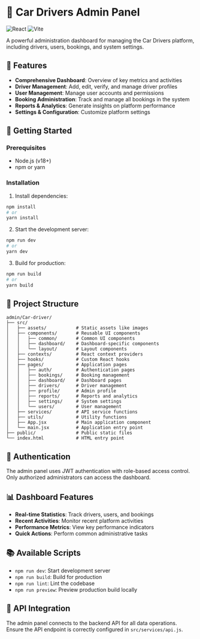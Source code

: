 # 🚙 Car Drivers Admin Panel

![React](https://img.shields.io/badge/React-18.x-61DAFB?logo=react)
![Vite](https://img.shields.io/badge/Vite-4.x-646CFF?logo=vite)

A powerful administration dashboard for managing the Car Drivers platform, including drivers, users, bookings, and system settings.

## 🌟 Features

- **Comprehensive Dashboard**: Overview of key metrics and activities
- **Driver Management**: Add, edit, verify, and manage driver profiles
- **User Management**: Manage user accounts and permissions
- **Booking Administration**: Track and manage all bookings in the system
- **Reports & Analytics**: Generate insights on platform performance
- **Settings & Configuration**: Customize platform settings

## 🚀 Getting Started

### Prerequisites
- Node.js (v18+)
- npm or yarn

### Installation

1. Install dependencies:
```bash
npm install
# or
yarn install
```

2. Start the development server:
```bash
npm run dev
# or
yarn dev
```

3. Build for production:
```bash
npm run build
# or
yarn build
```

## 📁 Project Structure

```
admin/Car-driver/
├── src/
│   ├── assets/           # Static assets like images
│   ├── components/       # Reusable UI components
│   │   ├── common/       # Common UI components
│   │   ├── dashboard/    # Dashboard-specific components
│   │   └── layout/       # Layout components
│   ├── contexts/         # React context providers
│   ├── hooks/            # Custom React hooks
│   ├── pages/            # Application pages
│   │   ├── auth/         # Authentication pages
│   │   ├── bookings/     # Booking management
│   │   ├── dashboard/    # Dashboard pages
│   │   ├── drivers/      # Driver management
│   │   ├── profile/      # Admin profile
│   │   ├── reports/      # Reports and analytics
│   │   ├── settings/     # System settings
│   │   └── users/        # User management
│   ├── services/         # API service functions
│   ├── utils/            # Utility functions
│   ├── App.jsx           # Main application component
│   └── main.jsx          # Application entry point
├── public/               # Public static files
└── index.html            # HTML entry point
```

## 🔐 Authentication

The admin panel uses JWT authentication with role-based access control. Only authorized administrators can access the dashboard.

## 📊 Dashboard Features

- **Real-time Statistics**: Track drivers, users, and bookings
- **Recent Activities**: Monitor recent platform activities
- **Performance Metrics**: View key performance indicators
- **Quick Actions**: Perform common administrative tasks

## 📚 Available Scripts

- `npm run dev`: Start development server
- `npm run build`: Build for production
- `npm run lint`: Lint the codebase
- `npm run preview`: Preview production build locally

## 🔗 API Integration

The admin panel connects to the backend API for all data operations. Ensure the API endpoint is correctly configured in `src/services/api.js`.
